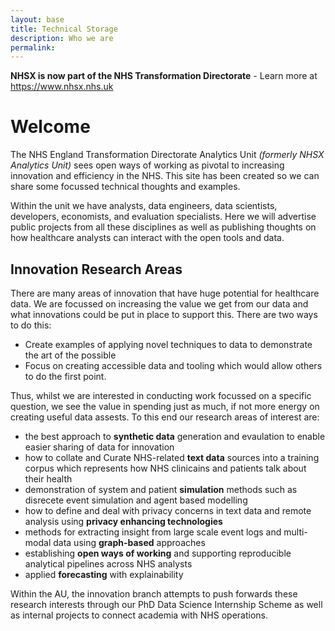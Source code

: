 ```yaml
---
layout: base 
title: Technical Storage
description: Who we are
permalink: 
---
```


**NHSX is now part of the NHS Transformation Directorate** - Learn more at <https://www.nhsx.nhs.uk>

<h1>Welcome</h1>

The NHS England Transformation Directorate Analytics Unit *(formerly NHSX Analytics Unit)* sees open ways of working as pivotal to increasing innovation and efficiency in the NHS.  This site has been created so we can share some focussed technical thoughts and examples.  

Within the unit we have analysts, data engineers, data scientists, developers, economists, and evaluation specialists.   Here we will advertise public projects from all these disciplines as well as publishing thoughts on how healthcare analysts can interact with the open tools and data.

## Innovation Research Areas   
There are many areas of innovation that have huge potential for healthcare data.  We are focussed on increasing the value we get from our data and what innovations could be put in place to support this.   There are two ways to do this:

- Create examples of applying novel techniques to data to demonstrate the art of the possible
- Focus on creating accessible data and tooling which would allow others to do the first point.

Thus, whilst we are interested in conducting work focussed on a specific question, we see the value in spending just as much, if not more energy on creating useful data assests.  To this end our research areas of interest are:

- the best approach to **synthetic data** generation and evaulation to enable easier sharing of data for innovation
- how to collate and Curate NHS-related **text data** sources into a training corpus which represents how NHS clinicains and patients talk about their health
- demonstration of system and patient **simulation** methods such as disrecete event simulation and agent based modelling 
- how to define and deal with privacy concerns in text data and remote analysis using **privacy enhancing technologies**
- methods for extracting insight from large scale event logs and multi-modal data using **graph-based** approaches
- establishing **open ways of working** and supporting reproducible analytical pipelines across NHS analysts
- applied **forecasting** with explainability

Within the AU, the innovation branch attempts to push forwards these research interests through our PhD Data Science Internship Scheme as well as internal projects to connect academia with NHS operations. 
